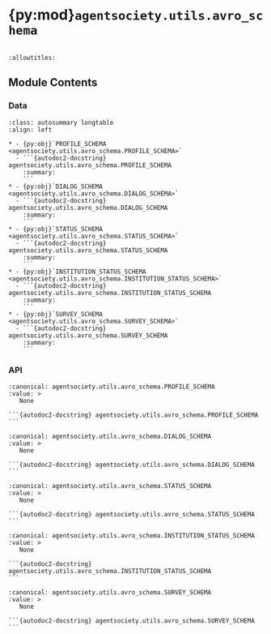 # {py:mod}`agentsociety.utils.avro_schema`

```{py:module} agentsociety.utils.avro_schema
```

```{autodoc2-docstring} agentsociety.utils.avro_schema
:allowtitles:
```

## Module Contents

### Data

````{list-table}
:class: autosummary longtable
:align: left

* - {py:obj}`PROFILE_SCHEMA <agentsociety.utils.avro_schema.PROFILE_SCHEMA>`
  - ```{autodoc2-docstring} agentsociety.utils.avro_schema.PROFILE_SCHEMA
    :summary:
    ```
* - {py:obj}`DIALOG_SCHEMA <agentsociety.utils.avro_schema.DIALOG_SCHEMA>`
  - ```{autodoc2-docstring} agentsociety.utils.avro_schema.DIALOG_SCHEMA
    :summary:
    ```
* - {py:obj}`STATUS_SCHEMA <agentsociety.utils.avro_schema.STATUS_SCHEMA>`
  - ```{autodoc2-docstring} agentsociety.utils.avro_schema.STATUS_SCHEMA
    :summary:
    ```
* - {py:obj}`INSTITUTION_STATUS_SCHEMA <agentsociety.utils.avro_schema.INSTITUTION_STATUS_SCHEMA>`
  - ```{autodoc2-docstring} agentsociety.utils.avro_schema.INSTITUTION_STATUS_SCHEMA
    :summary:
    ```
* - {py:obj}`SURVEY_SCHEMA <agentsociety.utils.avro_schema.SURVEY_SCHEMA>`
  - ```{autodoc2-docstring} agentsociety.utils.avro_schema.SURVEY_SCHEMA
    :summary:
    ```
````

### API

````{py:data} PROFILE_SCHEMA
:canonical: agentsociety.utils.avro_schema.PROFILE_SCHEMA
:value: >
   None

```{autodoc2-docstring} agentsociety.utils.avro_schema.PROFILE_SCHEMA
```

````

````{py:data} DIALOG_SCHEMA
:canonical: agentsociety.utils.avro_schema.DIALOG_SCHEMA
:value: >
   None

```{autodoc2-docstring} agentsociety.utils.avro_schema.DIALOG_SCHEMA
```

````

````{py:data} STATUS_SCHEMA
:canonical: agentsociety.utils.avro_schema.STATUS_SCHEMA
:value: >
   None

```{autodoc2-docstring} agentsociety.utils.avro_schema.STATUS_SCHEMA
```

````

````{py:data} INSTITUTION_STATUS_SCHEMA
:canonical: agentsociety.utils.avro_schema.INSTITUTION_STATUS_SCHEMA
:value: >
   None

```{autodoc2-docstring} agentsociety.utils.avro_schema.INSTITUTION_STATUS_SCHEMA
```

````

````{py:data} SURVEY_SCHEMA
:canonical: agentsociety.utils.avro_schema.SURVEY_SCHEMA
:value: >
   None

```{autodoc2-docstring} agentsociety.utils.avro_schema.SURVEY_SCHEMA
```

````
